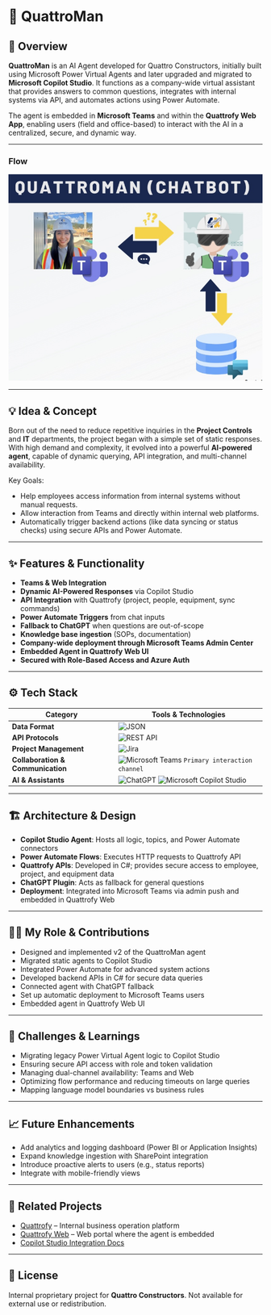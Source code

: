 # 🤖 QuattroMan

## 🧭 Overview  
**QuattroMan** is an AI Agent developed for Quattro Constructors, initially built using Microsoft Power Virtual Agents and later upgraded and migrated to **Microsoft Copilot Studio**. It functions as a company-wide virtual assistant that provides answers to common questions, integrates with internal systems via API, and automates actions using Power Automate.

The agent is embedded in **Microsoft Teams** and within the **Quattrofy Web App**, enabling users (field and office-based) to interact with the AI in a centralized, secure, and dynamic way.

---

### Flow
![Screenshot](./assets/1.jpg)

---

## 💡 Idea & Concept  
Born out of the need to reduce repetitive inquiries in the **Project Controls** and **IT** departments, the project began with a simple set of static responses. With high demand and complexity, it evolved into a powerful **AI-powered agent**, capable of dynamic querying, API integration, and multi-channel availability.

Key Goals:
- Help employees access information from internal systems without manual requests.
- Allow interaction from Teams and directly within internal web platforms.
- Automatically trigger backend actions (like data syncing or status checks) using secure APIs and Power Automate.

---

## ✨ Features & Functionality  
- **Teams & Web Integration**  
- **Dynamic AI-Powered Responses** via Copilot Studio  
- **API Integration** with Quattrofy (project, people, equipment, sync commands)  
- **Power Automate Triggers** from chat inputs  
- **Fallback to ChatGPT** when questions are out-of-scope  
- **Knowledge base ingestion** (SOPs, documentation)  
- **Company-wide deployment through Microsoft Teams Admin Center**  
- **Embedded Agent in Quattrofy Web UI**  
- **Secured with Role-Based Access and Azure Auth**  

---

## ⚙️ Tech Stack  
| **Category**                  | **Tools & Technologies** |
|------------------------------|---------------------------|
| **Data Format**              | ![JSON](https://img.shields.io/badge/JSON-000000?style=for-the-badge&logo=json&logoColor=white) |
| **API Protocols**            | ![REST API](https://img.shields.io/badge/REST%20API-025669?style=for-the-badge&logo=api&logoColor=white) |
| **Project Management**       | ![Jira](https://img.shields.io/badge/Jira-0052CC?style=for-the-badge&logo=jira&logoColor=white) |
| **Collaboration & Communication** | ![Microsoft Teams](https://img.shields.io/badge/Microsoft%20Teams-6264A7?style=for-the-badge&logo=microsoftteams&logoColor=white) `Primary interaction channel` |
| **AI & Assistants**          | ![ChatGPT](https://img.shields.io/badge/OpenAI%20ChatGPT-412991?style=for-the-badge&logo=openai&logoColor=white) ![Microsoft Copilot Studio](https://img.shields.io/badge/Copilot%20Studio-000000?style=for-the-badge&logo=microsoft&logoColor=white) |

---

## 🏗 Architecture & Design  
- **Copilot Studio Agent**: Hosts all logic, topics, and Power Automate connectors  
- **Power Automate Flows**: Executes HTTP requests to Quattrofy API  
- **Quattrofy APIs**: Developed in C#; provides secure access to employee, project, and equipment data  
- **ChatGPT Plugin**: Acts as fallback for general questions  
- **Deployment**: Integrated into Microsoft Teams via admin push and embedded in Quattrofy Web  

---

## 🧑‍💻 My Role & Contributions  
- Designed and implemented v2 of the QuattroMan agent  
- Migrated static agents to Copilot Studio  
- Integrated Power Automate for advanced system actions  
- Developed backend APIs in C# for secure data queries  
- Connected agent with ChatGPT fallback  
- Set up automatic deployment to Microsoft Teams users  
- Embedded agent in Quattrofy Web UI  

---

## 🧗 Challenges & Learnings  
- Migrating legacy Power Virtual Agent logic to Copilot Studio  
- Ensuring secure API access with role and token validation  
- Managing dual-channel availability: Teams and Web  
- Optimizing flow performance and reducing timeouts on large queries  
- Mapping language model boundaries vs business rules  

---

## 📈 Future Enhancements  
- Add analytics and logging dashboard (Power BI or Application Insights)  
- Expand knowledge ingestion with SharePoint integration  
- Introduce proactive alerts to users (e.g., status reports)  
- Integrate with mobile-friendly views  

---

## 📌 Related Projects  
- [Quattrofy](#) – Internal business operation platform  
- [Quattrofy Web](#) – Web portal where the agent is embedded  
- [Copilot Studio Integration Docs](https://learn.microsoft.com/en-us/copilot-studio/)  

---

## 📎 License  
Internal proprietary project for **Quattro Constructors**. Not available for external use or redistribution.
